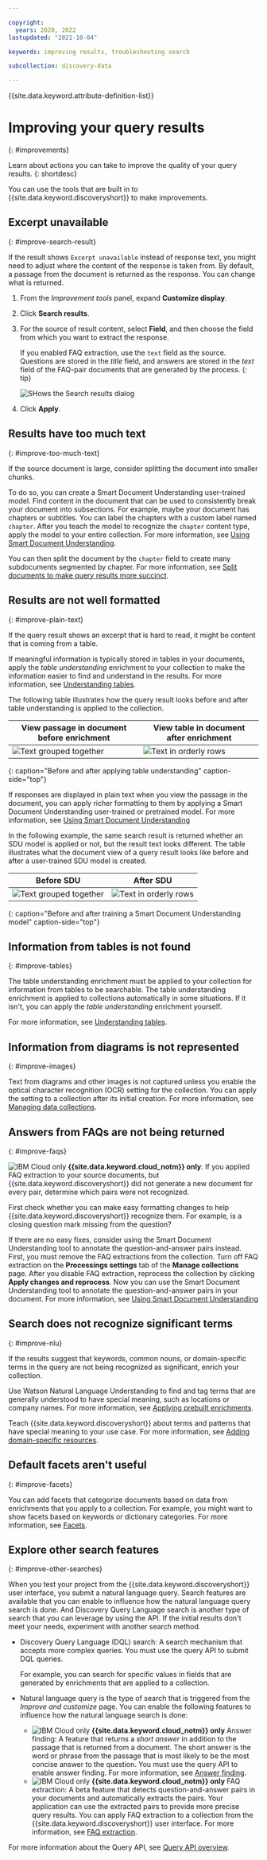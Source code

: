 ```yaml
---

copyright:
  years: 2020, 2022
lastupdated: "2021-10-04"

keywords: improving results, troubleshooting search

subcollection: discovery-data

---
```


{{site.data.keyword.attribute-definition-list}}

# Improving your query results
{: #improvements}

Learn about actions you can take to improve the quality of your query results.
{: shortdesc}

You can use the tools that are built in to {{site.data.keyword.discoveryshort}} to make improvements.

## Excerpt unavailable
{: #improve-search-result}

If the result shows `Excerpt unavailable` instead of response text, you might need to adjust where the content of the response is taken from. By default, a passage from the document is returned as the response. You can change what is returned.

1.  From the *Improvement tools* panel, expand **Customize display**.
1.  Click **Search results**.
1.  For the source of result content, select **Field**, and then choose the field from which you want to extract the response.

    If you enabled FAQ extraction, use the `text` field as the source. Questions are stored in the *title* field, and answers are stored in the *text* field of the FAQ-pair documents that are generated by the process.
    {: tip}

    ![SHows the Search results dialog](images/search-result-by-field.png)

1.  Click **Apply**.

## Results have too much text
{: #improve-too-much-text}

If the source document is large, consider splitting the document into smaller chunks.

To do so, you can create a Smart Document Understanding user-trained model. Find content in the document that can be used to consistently break your document into subsections. For example, maybe your document has chapters or subtitles. You can label the chapters with a custom label named `chapter`. After you teach the model to recognize the `chapter` content type, apply the model to your entire collection. For more information, see [Using Smart Document Understanding](/docs/discovery-data?topic=discovery-data-configuring-fields).

You can then split the document by the `chapter` field to create many subdocuments segmented by chapter. For more information, see [Split documents to make query results more succinct](/docs/discovery-data?topic=discovery-data-split-documents).

## Results are not well formatted
{: #improve-plain-text}

If the query result shows an excerpt that is hard to read, it might be content that is coming from a table.

If meaningful information is typically stored in tables in your documents, apply the *table understanding* enrichment to your collection to make the information easier to find and understand in the results. For more information, see [Understanding tables](/docs/discovery-data?topic=discovery-data-understanding_tables).

The following table illustrates how the query result looks before and after table understanding is applied to the collection.

| View passage in document before enrichment | View table in document after enrichment |
|--------------------------------------------|-----------------------------------------|
| ![Text grouped together](images/sdu-before.png) | ![Text in orderly rows](images/sdu-after-table.png) |
{: caption="Before and after applying table understanding" caption-side="top"}

If responses are displayed in plain text when you view the passage in the document, you can apply richer formatting to them by applying a Smart Document Understanding user-trained or pretrained model. For more information, see [Using Smart Document Understanding](/docs/discovery-data?topic=discovery-data-configuring-fields)

In the following example, the same search result is returned whether an SDU model is applied or not, but the result text looks different. The table illustrates what the document view of a query result looks like before and after a user-trained SDU model is created.

| Before SDU | After SDU |
|------------|-----------|
| ![Text grouped together](images/format-before.png) | ![Text in orderly rows](images/format-after.png) |
{: caption="Before and after training a Smart Document Understanding model" caption-side="top"}

## Information from tables is not found
{: #improve-tables}

The table understanding enrichment must be applied to your collection for information from tables to be searchable. The table understanding enrichment is applied to collections automatically in some situations. If it isn't, you can apply the *table understanding* enrichment yourself.

For more information, see [Understanding tables](/docs/discovery-data?topic=discovery-data-understanding_tables).

## Information from diagrams is not represented
{: #improve-images}

Text from diagrams and other images is not captured unless you enable the optical character recognition (OCR) setting for the collection. You can apply the setting to a collection after its initial creation. For more information, see [Managing data collections](/docs/discovery-data?topic=discovery-data-manage-collections).

## Answers from FAQs are not being returned
{: #improve-faqs}

![IBM Cloud only](images/ibm-cloud.png) **{{site.data.keyword.cloud_notm}} only**: If you applied FAQ extraction to your source documents, but {{site.data.keyword.discoveryshort}} did not generate a new document for every pair, determine which pairs were not recognized.

First check whether you can make easy formatting changes to help {{site.data.keyword.discoveryshort}} recognize them. For example, is a closing question mark missing from the question?

If there are no easy fixes, consider using the Smart Document Understanding tool to annotate the question-and-answer pairs instead. First, you must remove the FAQ extractions from the collection. Turn off FAQ extraction on the **Processings settings** tab of the **Manage collections** page. After you disable FAQ extraction, reprocess the collection by clicking **Apply changes and reprocess**. Now you can use the Smart Document Understanding tool to annotate the question-and-answer pairs in your document. For more information, see [Using Smart Document Understanding](/docs/discovery-data?topic=discovery-data-configuring-fields)

## Search does not recognize significant terms
{: #improve-nlu}

If the results suggest that keywords, common nouns, or domain-specific terms in the query are not being recognized as significant, enrich your collection.

Use Watson Natural Language Understanding to find and tag terms that are generally understood to have special meaning, such as locations or company names. For more information, see [Applying prebuilt enrichments](/docs/discovery-data?topic=discovery-data-nlu).

Teach {{site.data.keyword.discoveryshort}} about terms and patterns that have special meaning to your use case. For more information, see [Adding domain-specific resources](/docs/discovery-data?topic=discovery-data-domain).

## Default facets aren't useful
{: #improve-facets}

You can add facets that categorize documents based on data from enrichments that you apply to a collection. For example, you might want to show facets based on keywords or dictionary categories. For more information, see [Facets](/docs/discovery-data?topic=discovery-data-facets).

## Explore other search features
{: #improve-other-searches}

When you test your project from the {{site.data.keyword.discoveryshort}} user interface, you submit a natural language query. Search features are available that you can enable to influence how the natural language query search is done. And Discovery Query Language search is another type of search that you can leverage by using the API. If the initial results don't meet your needs, experiment with another search method.

-   Discovery Query Language (DQL) search: A search mechanism that accepts more complex queries. You must use the query API to submit DQL queries.

    For example, you can search for specific values in fields that are generated by enrichments that are applied to a collection.
-   Natural language query is the type of search that is triggered from the *Improve and customize* page. You can enable the following features to influence how the natural language search is done:

    -   ![IBM Cloud only](images/ibm-cloud.png) **{{site.data.keyword.cloud_notm}} only** Answer finding: A feature that returns a *short answer* in addition to the passage that is returned from a document. The short answer is the word or phrase from the passage that is most likely to be the most concise answer to the question. You must use the query API to enable answer finding. For more information, see [Answer finding](/docs/discovery-data?topic=discovery-data-query-parameters#answer-finding).
    -   ![IBM Cloud only](images/ibm-cloud.png) **{{site.data.keyword.cloud_notm}} only** FAQ extraction: A beta feature that detects question-and-answer pairs in your documents and automatically extracts the pairs. Your application can use the extracted pairs to provide more precise query results. You can apply FAQ extraction to a collection from the {{site.data.keyword.discoveryshort}} user interface. For more information, see [FAQ extraction](/docs/discovery-data?topic=discovery-data-sources#faq-extraction).

For more information about the Query API, see [Query API overview](/docs/discovery-data?topic=discovery-data-query-concepts).
